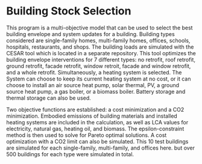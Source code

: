 # Building Stock Selection
This program is a multi-objective model that can be used to select the best building envelope and system updates for a building. Building types considered are single-family homes, multi-family homes, offices, schools, hospitals, restaurants, and shops. The building loads are simulated with the CESAR tool which is located in a separate repository. This tool optimizes the  building envelope interventions for 7 different types: no retrofit, roof retrofit, ground retrofit, facade retrofit, window retroit, facade and window retrofit, and a whole retrofit. Simultaneously, a heating system is selected. The System can choose to keep its current heating system at no cost, or it can choose to install an air source heat pump, solar thermal, PV, a ground source heat pump, a gas boiler, or a biomass boiler. Battery storage and thermal storage can also be used.

Two objective functions are established: a cost minimization and a CO2 minimization. Embodied emissions of building materials and installed heating systems are included in the calculation, as well as LCA values for electricity, natural gas, heating oil, and biomass. The epsilon-constraint method is then used to solve for Pareto optimal solutions. A cost optimization with a CO2 limit can also be simulated. This 10 test buildings are simulated for each single-family, multi-family, and offices here. but over 500 buildings for each type were simulated in total.
